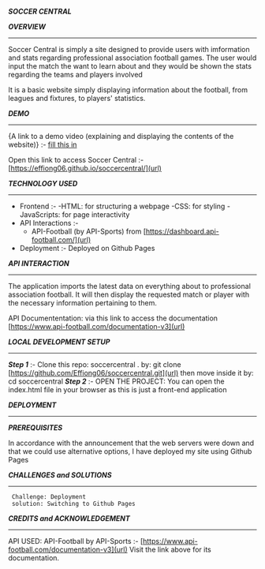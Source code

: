 ***SOCCER CENTRAL***


***OVERVIEW***
_______________________________________________

Soccer Central is simply a site designed to provide users with imformation and stats regarding professional association football games. The user would input the match the want to learn about and they would be shown the stats regarding the teams and players involved

It is a basic website simply displaying information about the football, from leagues and fixtures, to players' statistics. 
  
 ***DEMO***
 ______________________________________________
 {A link to a demo video (explaining and displaying the contents of the website)} :- [fill this in](url)
 
 Open this link to access Soccer Central :- [https://effiong06.github.io/soccercentral/](url)
 
 ***TECHNOLOGY USED***
 ______________________________________________
 - Frontend :-
      -HTML: for structuring a webpage
      -CSS: for styling
      -JavaScripts: for page interactivity
- API Interactions :-
     - API-Football (by API-Sports) from [https://dashboard.api-football.com/](url)
- Deployment :-
    Deployed on Github Pages

***API INTERACTION***
______________________________________________
The application imports the latest data on everything about to professional association football. It will then display the requested match or player with  the necessary information pertaining to them.

API Documententation: via this link to access the documentation [https://www.api-football.com/documentation-v3](url)

***LOCAL DEVELOPMENT SETUP***
_____________________________________________

 ***Step 1*** :- 
  Clone this repo: soccercentral .
   by: git clone [https://github.com/Effiong06/soccercentral.git](url)
   then move inside it by: cd soccercentral 
 ***Step 2*** :-
   OPEN THE PROJECT:
     You can open the index.html file in your browser as this is just a front-end application

***DEPLOYMENT***
_____________________________________________
***PREREQUISITES***

In accordance with the announcement that the web servers were down and that we could use alternative options,
I have deployed my site using Github Pages
    
***CHALLENGES and SOLUTIONS***
_______________________________________________

     Challenge: Deployment
     solution: Switching to Github Pages

***CREDITS and ACKNOWLEDGEMENT***
_______________________________________________

API USED: API-Football by API-Sports :- 
  [https://www.api-football.com/documentation-v3](url)
Visit the link above for its documentation.
    
